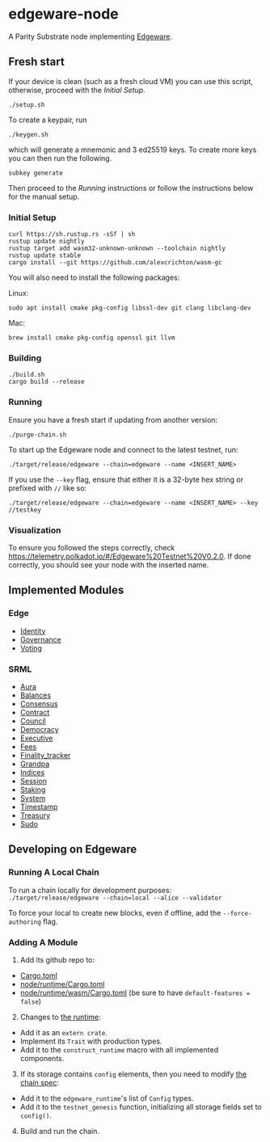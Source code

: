 # edgeware-node

A Parity Substrate node implementing [Edgeware](https://edgewa.re).

## Fresh start
If your device is clean (such as a fresh cloud VM) you can use this script, otherwise, proceed with the *Initial Setup*.
```
./setup.sh
```
To create a keypair, run
```
./keygen.sh
```
which will generate a mnemonic and 3 ed25519 keys. To create more keys you can then run the following.
```
subkey generate
```
Then proceed to the *Running* instructions or follow the instructions below for the manual setup.

### Initial Setup

```
curl https://sh.rustup.rs -sSf | sh
rustup update nightly
rustup target add wasm32-unknown-unknown --toolchain nightly
rustup update stable
cargo install --git https://github.com/alexcrichton/wasm-gc
```

You will also need to install the following packages:

Linux:
```
sudo apt install cmake pkg-config libssl-dev git clang libclang-dev
```

Mac:
```
brew install cmake pkg-config openssl git llvm
```

### Building

```
./build.sh
cargo build --release
```

### Running

Ensure you have a fresh start if updating from another version:
```
./purge-chain.sh
```
To start up the Edgeware node and connect to the latest testnet, run:
```
./target/release/edgeware --chain=edgeware --name <INSERT_NAME>
```

If you use the `--key` flag, ensure that either it is a 32-byte hex string or prefixed with `//` like so:
```
./target/release/edgeware --chain=edgeware --name <INSERT_NAME> --key //testkey
```

### Visualization

To ensure you followed the steps correctly, check https://telemetry.polkadot.io/#/Edgeware%20Testnet%20V0.2.0. If done correctly, you should see your node with the inserted name.

## Implemented Modules

### Edge

* [Identity](modules/edge-identity)
* [Governance](modules/edge-governance)
* [Voting](modules/edge-voting)

### SRML

* [Aura](https://github.com/paritytech/substrate/tree/master/srml/aura)
* [Balances](https://github.com/paritytech/substrate/tree/master/srml/balances)
* [Consensus](https://github.com/paritytech/substrate/tree/master/srml/consensus)
* [Contract](https://github.com/paritytech/substrate/tree/master/srml/contract)
* [Council](https://github.com/paritytech/substrate/tree/master/srml/council)
* [Democracy](https://github.com/paritytech/substrate/tree/master/srml/democracy)
* [Executive](https://github.com/paritytech/substrate/tree/master/srml/executive)
* [Fees](https://github.com/paritytech/substrate/tree/master/srml/fees)
* [Finality_tracker](https://github.com/paritytech/substrate/tree/master/srml/finality-tracker)
* [Grandpa](https://github.com/paritytech/substrate/tree/master/srml/grandpa)
* [Indices](https://github.com/paritytech/substrate/tree/master/srml/indices)
* [Session](https://github.com/paritytech/substrate/tree/master/srml/session)
* [Staking](https://github.com/paritytech/substrate/tree/master/srml/staking)
* [System](https://github.com/paritytech/substrate/tree/master/srml/system)
* [Timestamp](https://github.com/paritytech/substrate/tree/master/srml/timestamp)
* [Treasury](https://github.com/paritytech/substrate/tree/master/srml/treasury)
* [Sudo](https://github/com.paritytech/substrate/tree/master/srml/sudo)

## Developing on Edgeware

### Running A Local Chain

To run a chain locally for development purposes: `./target/release/edgeware --chain=local --alice --validator`

To force your local to create new blocks, even if offline, add the `--force-authoring` flag.

### Adding A Module

1. Add its github repo to:
  - [Cargo.toml](Cargo.toml)
  - [node/runtime/Cargo.toml](node/runtime/Cargo.toml)
  - [node/runtime/wasm/Cargo.toml](node/runtime/wasm/Cargo.toml) (be sure to have `default-features = false`)
2. Changes to [the runtime](node/runtime/src/lib.rs):
  - Add it as an `extern crate`.
  - Implement its `Trait` with production types.
  - Add it to the `construct_runtime` macro with all implemented components.
3. If its storage contains `config` elements, then you need to modify [the chain spec](node/src/chain_spec.rs):
  - Add it to the `edgeware_runtime`'s list of `Config` types.
  - Add it to the `testnet_genesis` function, initializing all storage fields set to `config()`.
4. Build and run the chain.

